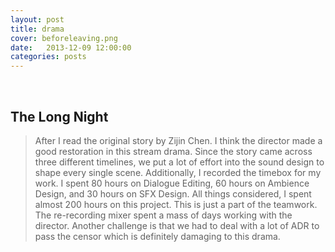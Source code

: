 ```yaml
---
layout: post
title: drama
cover: beforeleaving.png
date:   2013-12-09 12:00:00
categories: posts
---
```

<br>

## The Long Night

> After I read the original story by Zijin Chen. I think the director made a good restoration in this stream drama. Since the story came across three different timelines, we put a lot of effort into the sound design to shape every single scene. Additionally, I recorded the timebox for my work. I spent 80 hours on Dialogue Editing, 60 hours on Ambience Design, and 30 hours on SFX Design. All things considered, I spent almost 200 hours on this project. This is just a part of the teamwork. The re-recording mixer spent a mass of days working with the director. Another challenge is that we had to deal with a lot of ADR to pass the censor which is definitely damaging to this drama.  
